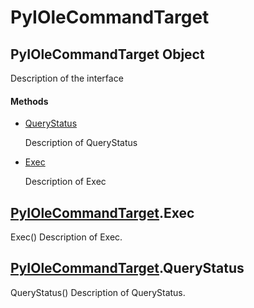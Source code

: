 # PyIOleCommandTarget

## PyIOleCommandTarget Object



Description of the interface

#### Methods


  - [QueryStatus](PyIOleCommandTarget.md#pyiolecommandtargetquerystatus)

    Description of QueryStatus&nbsp;

  - [Exec](PyIOleCommandTarget.md#pyiolecommandtargetexec)

    Description of Exec&nbsp;

## [PyIOleCommandTarget](#pyiolecommandtarget)\.Exec

Exec\(\)
Description of Exec\.

## [PyIOleCommandTarget](#pyiolecommandtarget)\.QueryStatus

QueryStatus\(\)
Description of QueryStatus\.